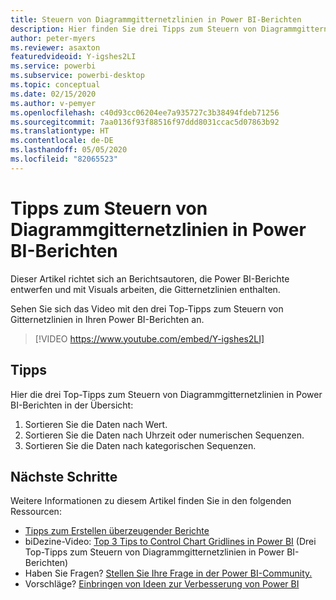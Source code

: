```yaml
---
title: Steuern von Diagrammgitternetzlinien in Power BI-Berichten
description: Hier finden Sie drei Tipps zum Steuern von Diagrammgitternetzlinien in Power BI-Berichtsvisuals in Power BI Desktop oder dem Power BI-Dienst.
author: peter-myers
ms.reviewer: asaxton
featuredvideoid: Y-igshes2LI
ms.service: powerbi
ms.subservice: powerbi-desktop
ms.topic: conceptual
ms.date: 02/15/2020
ms.author: v-pemyer
ms.openlocfilehash: c40d93cc06204ee7a935727c3b38494fdeb71256
ms.sourcegitcommit: 7aa0136f93f88516f97ddd8031ccac5d07863b92
ms.translationtype: HT
ms.contentlocale: de-DE
ms.lasthandoff: 05/05/2020
ms.locfileid: "82065523"
---
```

# <a name="tips-to-control-chart-gridlines-in-power-bi-reports"></a>Tipps zum Steuern von Diagrammgitternetzlinien in Power BI-Berichten

Dieser Artikel richtet sich an Berichtsautoren, die Power BI-Berichte entwerfen und mit Visuals arbeiten, die Gitternetzlinien enthalten.

Sehen Sie sich das Video mit den drei Top-Tipps zum Steuern von Gitternetzlinien in Ihren Power BI-Berichten an.

> [!VIDEO https://www.youtube.com/embed/Y-igshes2LI]

## <a name="tips"></a>Tipps

Hier die drei Top-Tipps zum Steuern von Diagrammgitternetzlinien in Power BI-Berichten in der Übersicht:

1. Sortieren Sie die Daten nach Wert.
1. Sortieren Sie die Daten nach Uhrzeit oder numerischen Sequenzen.
1. Sortieren Sie die Daten nach kategorischen Sequenzen.

## <a name="next-steps"></a>Nächste Schritte

Weitere Informationen zu diesem Artikel finden Sie in den folgenden Ressourcen:

- [Tipps zum Erstellen überzeugender Berichte](../desktop-tips-and-tricks-for-creating-reports.md)
- biDezine-Video: [Top 3 Tips to Control Chart Gridlines in Power BI](https://www.youtube.com/watch?v=Y-igshes2LI) (Drei Top-Tipps zum Steuern von Diagrammgitternetzlinien in Power BI-Berichten)
- Haben Sie Fragen? [Stellen Sie Ihre Frage in der Power BI-Community.](https://community.powerbi.com/)
- Vorschläge? [Einbringen von Ideen zur Verbesserung von Power BI](https://ideas.powerbi.com)
